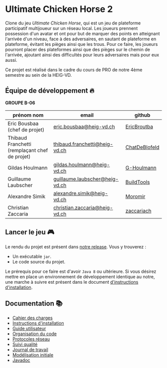 # Ultimate Chicken Horse 2

Clone du jeu _Ultimate Chicken Horse_, qui est un jeu de plateforme participatif multijoueur sur un réseau local. Les 
joueurs prennent possession d'un avatar et ont pour but de marquer des points en atteignant l'arrivée d'un niveau, face
à des adversaires, en sautant de plateforme en plateforme, évitant les pièges ainsi que les trous.
Pour ce faire, les joueurs pourront placer des plateformes ainsi que des pièges sur le chemin de l'arrivée, ajoutant 
ainsi des difficultés pour leurs adversaires mais pour eux aussi. 

Ce projet est réalisé dans le cadre du cours de PRO de notre 4ème semestre au sein de la HEIG-VD.

## Équipe de développement :fire:
**GROUPE B-06**  

| prénom nom                                     | email                          | github                                            |
|------------------------------------------------|--------------------------------|---------------------------------------------------|
| Eric Bousbaa (chef de projet)                  | eric.bousbaa@heig-vd.ch        | [EricBroutba](https://github.com/EricBroutba)     |
| Thibaud Franchetti (remplaçant chef de projet) | thibaud.franchetti@heig-vd.ch  | [ChatDeBlofeld](https://github.com/ChatDeBlofeld) |
| Gildas Houlmann                                | gildas.houlmann@heig-vd.ch     | [G-Houlmann](https://github.com/G-Houlmann)       |
| Guillaume Laubscher                            | guillaume.laubscher@heig-vd.ch | [BuildTools](https://github.com/GODOmegaPi)       |
| Alexandre Simik                                | alexandre.simik@heig-vd.ch     | [Moromir](https://github.com/Moromir)             |
| Christian Zaccaria                             | christian.zaccaria@heig-vd.ch  | [zaccariach](https://github.com/zaccariach)       |

## Lancer le jeu :video_game:
Le rendu du projet est présent dans [notre release](https://github.com/EricBroutba/HEIGVD-PRO-B-06/releases/tag/uch2_1.0.0). Vous y trouverez :   
- Un exécutable ````jar````.
- Le code source du projet.

Le prérequis pour ce faire est d'avoir `Java 8` ou ultérieure. Si vous désirez mettre en place un environnement de
développement identique au notre, une marche à suivre est présent dans le document [d'instructions d'installation](https://docs.google.com/document/d/1ikblPXDn73oBKSoyUCjQ5hKjfRbOcuOi2C01uVChr6M/edit?usp=sharing).

## Documentation :books:
- [Cahier des charges](https://docs.google.com/document/d/1o6veGK7PF89iihe4Ua9ICbhKglBB2uulHL7BfmSqSqA/edit?usp=sharing)
- [Instructions d'installation](https://docs.google.com/document/d/1ikblPXDn73oBKSoyUCjQ5hKjfRbOcuOi2C01uVChr6M/edit?usp=sharing)
- [Guide utilisateur](https://docs.google.com/document/d/1duJVLT0AHxDCp-L6vYW5bwruJ4xWXmxdjw-StV0JZdg/edit?usp=sharing)
- [Organisation du code](https://docs.google.com/document/d/15am4Rlu4XpAetpwAMjD8tWpmMuXp_YkMw9NABVTBRDg/edit?usp=sharing)
- [Protocoles réseau](https://docs.google.com/document/d/1RpUw3n3N-ZJ8vyjo1obBwTXlXc-Oxc5XPUv_W3gkgHM/edit?usp=sharing)
- [Suivi qualité](https://docs.google.com/document/d/1IkEW8_Fq0e35-_h6I5RkjClDKuAJGpwmeCXDIneJDfE/edit?usp=sharing)
- [Journal de travail](https://docs.google.com/spreadsheets/d/1O0yb_1Me8XkOtIK4Yzdofcxfe2MESFtjrfEvDnaefw8/edit?usp=sharing)
- [Modélisation initiale](https://docs.google.com/document/d/1wnWpsQKDlJX_4ByP0mc0px0_Qe4fQX4LTtPmXnr486c/edit?usp=sharing)
- [Javadoc](javadoc)

